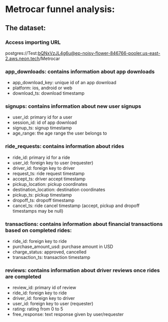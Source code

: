 # Metrocar funnel analysis:

## The dataset:

### Access importing URL
postgres://Test:bQNxVzJL4g6u@ep-noisy-flower-846766-pooler.us-east-2.aws.neon.tech/Metrocar

### app_downloads: contains information about app downloads
- app_download_key: unique id of an app download
- platform: ios, android or web
- download_ts: download timestamp

### signups: contains information about new user signups
- user_id: primary id for a user
- session_id: id of app download
- signup_ts: signup timestamp
- age_range: the age range the user belongs to

### ride_requests: contains information about rides
- ride_id: primary id for a ride
- user_id: foreign key to user (requester)
- driver_id: foreign key to driver
- request_ts: ride request timestamp
- accept_ts: driver accept timestamp
- pickup_location: pickup coordinates
- destination_location: destination coordinates
- pickup_ts: pickup timestamp
- dropoff_ts: dropoff timestamp
- cancel_ts: ride cancel timestamp (accept, pickup and dropoff timestamps may be null)

### transactions: contains information about financial transactions based on completed rides:
- ride_id: foreign key to ride
- purchase_amount_usd: purchase amount in USD
- charge_status: approved, cancelled
- transaction_ts: transaction timestamp
  
### reviews: contains information about driver reviews once rides are completed
- review_id: primary id of review
- ride_id: foreign key to ride
- driver_id: foreign key to driver
- user_id: foreign key to user (requester)
- rating: rating from 0 to 5
- free_response: text response given by user/requester
